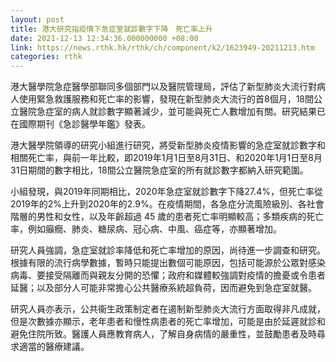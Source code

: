 ```yaml
---
layout: post
title: 港大研究指疫情下急症室就診數字下降　死亡率上升
date: 2021-12-13 12:34:36.000000000 +08:00
link: https://news.rthk.hk/rthk/ch/component/k2/1623949-20211213.htm
categories: rthk
---
```


港大醫學院急症醫學部聯同多個部門以及醫院管理局，評估了新型肺炎大流行對病人使用緊急救護服務和死亡率的影響，發現在新型肺炎大流行的首8個月，18間公立醫院急症室的病人就診數字顯著減少，並可能與死亡人數增加有關。研究結果已在國際期刊《急診醫學年鑑》發表。

港大醫學院領導的研究小組進行研究，將受新型肺炎疫情影響的急症室就診數字和相關死亡率，與前一年比較，即2019年1月1日至8月31日、和2020年1月1日至8月31日期間的數字相比，18間公立醫院急症室的所有就診數字都納入研究範圍。

小組發現，與2019年同期相比，2020年急症室就診數字下降27.4%，但死亡率從2019年的2%上升到2020年的2.9%。在疫情期間，各急症分流風險級別、各社會階層的男性和女性，以及年齡超過 45 歲的患者死亡率明顯較高；多類疾病的死亡率，例如癲癇、肺炎、糖尿病、冠心病、中風、癌症等，亦顯著增加。

研究人員強調，急症室就診率降低和死亡率增加的原因，尚待進一步調查和研究。根據有限的流行病學數據，暫時只能提出數個可能原因，包括可能源於公眾對感染病毒、要接受隔離而與親友分開的恐懼；政府和媒體較強調對疫情的擔憂或令患者延醫；以及部分人可能非常擔心公共醫療系統超負荷，因而避免到急症室就醫。
 
研究人員亦表示，公共衞生政策制定者在遏制新型肺炎大流行方面取得非凡成就，但是次數據亦顯示，老年患者和慢性病患者的死亡率增加，可能是由於延遲就診和避免住院所致。醫護人員應教育病人，了解自身病情的嚴重性，並鼓勵患者及時尋求適當的醫療建議。
